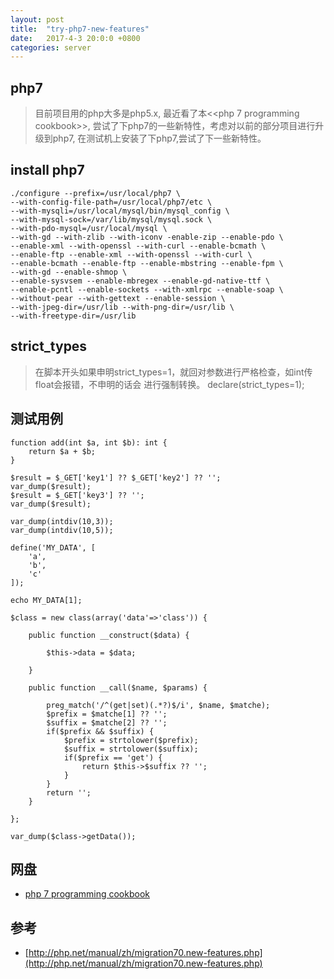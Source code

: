 ```yaml
---
layout: post
title:  "try-php7-new-features"
date:   2017-4-3 20:0:0 +0800
categories: server
---
```


## php7
>目前项目用的php大多是php5.x, 最近看了本<<php 7 programming cookbook>>,
尝试了下php7的一些新特性，考虑对以前的部分项目进行升级到php7,
在测试机上安装了下php7,尝试了下一些新特性。

## install php7

    ./configure --prefix=/usr/local/php7 \
    --with-config-file-path=/usr/local/php7/etc \
    --with-mysqli=/usr/local/mysql/bin/mysql_config \
    --with-mysql-sock=/var/lib/mysql/mysql.sock \
    --with-pdo-mysql=/usr/local/mysql \
    --with-gd --with-zlib --with-iconv -enable-zip --enable-pdo \
    --enable-xml --with-openssl --with-curl --enable-bcmath \
    --enable-ftp --enable-xml --with-openssl --with-curl \
    --enable-bcmath --enable-ftp --enable-mbstring --enable-fpm \
    --with-gd --enable-shmop \
    --enable-sysvsem --enable-mbregex --enable-gd-native-ttf \
    --enable-pcntl --enable-sockets --with-xmlrpc --enable-soap \
    --without-pear --with-gettext --enable-session \
    --with-jpeg-dir=/usr/lib --with-png-dir=/usr/lib \
    --with-freetype-dir=/usr/lib


## strict_types
>在脚本开头如果申明strict_types=1，就回对参数进行严格检查，如int传float会报错，不申明的话会
进行强制转换。
>declare(strict_types=1);

## 测试用例

    function add(int $a, int $b): int {
        return $a + $b;
    }
    
    $result = $_GET['key1'] ?? $_GET['key2'] ?? '';
    var_dump($result);
    $result = $_GET['key3'] ?? '';
    var_dump($result);
    
    var_dump(intdiv(10,3));
    var_dump(intdiv(10,5));
    
    define('MY_DATA', [
        'a',
        'b',
        'c'
    ]);
    
    echo MY_DATA[1]; 
    
    $class = new class(array('data'=>'class')) {
    
        public function __construct($data) {
    
            $this->data = $data;
    
        }
    
        public function __call($name, $params) {
    
            preg_match('/^(get|set)(.*?)$/i', $name, $matche);
            $prefix = $matche[1] ?? '';
            $suffix = $matche[2] ?? '';
            if($prefix && $suffix) {
                $prefix = strtolower($prefix);
                $suffix = strtolower($suffix);
                if($prefix == 'get') {
                    return $this->$suffix ?? '';
                }
            }
            return '';
        }
    
    };
    
    var_dump($class->getData());
    

## 网盘

* [php 7 programming cookbook](https://pan.baidu.com/s/1qXQpgeg)


## 参考

* [http://php.net/manual/zh/migration70.new-features.php](http://php.net/manual/zh/migration70.new-features.php)

   
